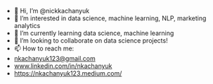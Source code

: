 - 👋 Hi, I’m @nickkachanyuk
- 👀 I’m interested in data science, machine learning, NLP, marketing analytics
- 🌱 I’m currently learning data science, machine learning
- 💞️ I’m looking to collaborate on data science projects!
- 📫 How to reach me: 
- nkachanyuk123@gmail.com 
- www.linkedin.com/in/nkachanyuk 
- https://nkachanyuk123.medium.com/

<!---
nickkachanyuk/nickkachanyuk is a ✨ special ✨ repository because its `README.md` (this file) appears on your GitHub profile.
You can click the Preview link to take a look at your changes.
--->
